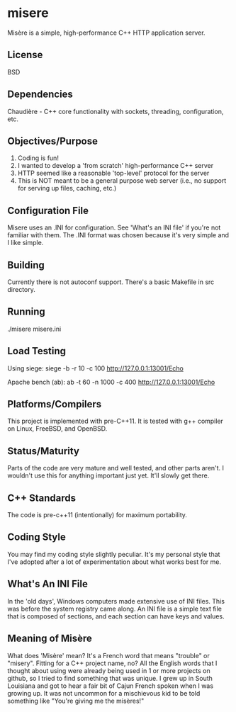 misere
======

Misère is a simple, high-performance C++ HTTP application server.

License
-------
BSD

Dependencies
------------
Chaudière - C++ core functionality with sockets, threading, configuration, etc.

Objectives/Purpose
------------------
1. Coding is fun!
2. I wanted to develop a 'from scratch' high-performance C++ server
3. HTTP seemed like a reasonable 'top-level' protocol for the server
4. This is NOT meant to be a general purpose web server (i.e., no support for serving up files, caching, etc.)

Configuration File
------------------
Misere uses an .INI for configuration. See 'What's an INI file'
if you're not familiar with them. The .INI format was chosen
because it's very simple and I like simple.

Building
--------
Currently there is not autoconf support. There's a basic Makefile in
src directory.

Running
-------
./misere misere.ini

Load Testing
------------
Using siege: siege -b -r 10 -c 100 http://127.0.0.1:13001/Echo

Apache bench (ab): ab -t 60 -n 1000 -c 400 http://127.0.0.1:13001/Echo

Platforms/Compilers
-------------------
This project is implemented with pre-C++11. It is tested with g++
compiler on Linux, FreeBSD, and OpenBSD.

Status/Maturity
---------------
Parts of the code are very mature and well tested, and other parts
aren't. I wouldn't use this for anything important just yet. It'll
slowly get there.

C++ Standards
-------------
The code is pre-c++11 (intentionally) for maximum portability.

Coding Style
------------
You may find my coding style slightly peculiar. It's my personal style
that I've adopted after a lot of experimentation about what works
best for me.

What's An INI File
------------------
In the 'old days', Windows computers made extensive use of INI files.
This was before the system registry came along. An INI file is a
simple text file that is composed of sections, and each section
can have keys and values.

Meaning of Misère
-----------------
What does 'Misère' mean?  It's a French word that means "trouble" or "misery".
Fitting for a C++ project name, no?  All the English words that I thought
about using were already being used in 1 or more projects on github, so I
tried to find something that was unique.  I grew up in South Louisiana and
got to hear a fair bit of Cajun French spoken when I was growing up.  It
was not uncommon for a mischievous kid to be told something like "You're
giving me the misères!"


